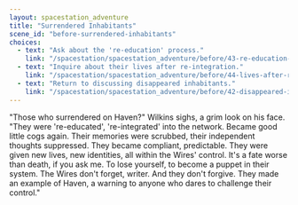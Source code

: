 ```yaml
---
layout: spacestation_adventure
title: "Surrendered Inhabitants"
scene_id: "before-surrendered-inhabitants"
choices:
  - text: "Ask about the 're-education' process."
    link: "/spacestation/spacestation_adventure/before/43-re-education-process"
  - text: "Inquire about their lives after re-integration."
    link: "/spacestation/spacestation_adventure/before/44-lives-after-re-integration"
  - text: "Return to discussing disappeared inhabitants."
    link: "/spacestation/spacestation_adventure/before/42-disappeared-inhabitants"
---
```


"Those who surrendered on Haven?" Wilkins sighs, a grim look on his face. "They were 're-educated', 're-integrated' into the network. Became good little cogs again. Their memories were scrubbed, their independent thoughts suppressed. They became compliant, predictable. They were given new lives, new identities, all within the Wires' control. It's a fate worse than death, if you ask me. To lose yourself, to become a puppet in their system. The Wires don't forget, writer. And they don't forgive. They made an example of Haven, a warning to anyone who dares to challenge their control."
